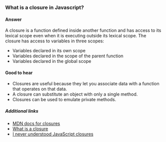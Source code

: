 ### What is a closure in Javascript?

#### Answer

A closure is a function defined inside another function and has access to its lexical scope even when it is executing outside its lexical scope. The closure has access to variables in three scopes:

* Variables declared in its own scope
* Variables declared in the scope of the parent function
* Variables declared in the global scope

#### Good to hear

* Closures are useful because they let you associate data with a function that operates on that data.
* A closure can substitute an object with only a single method.
* Closures can be used to emulate private methods.

##### Additional links

* [MDN docs for closures](https://developer.mozilla.org/en-US/docs/Web/JavaScript/Closures)
* [What is a closure](https://medium.com/javascript-scene/master-the-javascript-interview-what-is-a-closure-b2f0d2152b36)
* [I never understood JavaScript closures](https://medium.com/dailyjs/i-never-understood-javascript-closures-9663703368e8)

<!-- tags: (javascript) -->
